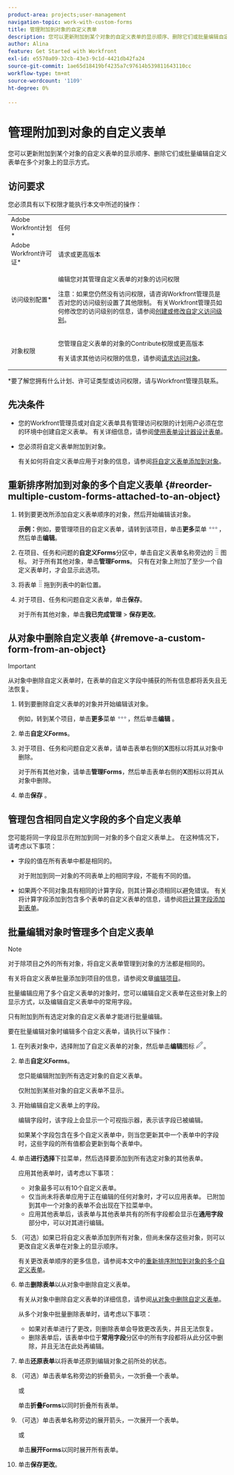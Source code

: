 ```yaml
---
product-area: projects;user-management
navigation-topic: work-with-custom-forms
title: 管理附加到对象的自定义表单
description: 您可以更新附加到某个对象的自定义表单的显示顺序、删除它们或批量编辑自定义表单在多个对象上的显示方式。
author: Alina
feature: Get Started with Workfront
exl-id: e5570a09-32cb-43e3-9c1d-4421db42fa24
source-git-commit: 1ae65d18419bf4235a7c97614b539811643110cc
workflow-type: tm+mt
source-wordcount: '1109'
ht-degree: 0%

---
```


# 管理附加到对象的自定义表单

<!--<span class="preview">The highlighted information on this page refers to functionality not yet generally available. It is available for all customers in the Preview environment and for a select group of customers in the Production environment.</span>-->

您可以更新附加到某个对象的自定义表单的显示顺序、删除它们或批量编辑自定义表单在多个对象上的显示方式。

## 访问要求

您必须具有以下权限才能执行本文中所述的操作：

<table style="table-layout:auto"> 
 <col> 
 <col> 
 <tbody> 
  <tr> 
   <td role="rowheader">Adobe Workfront计划*</td> 
   <td> <p>任何 </p> </td> 
  </tr> 
  <tr> 
   <td role="rowheader">Adobe Workfront许可证*</td> 
   <td> <p>请求或更高版本</p> </td> 
  </tr> 
  <tr> 
   <td role="rowheader">访问级别配置*</td> 
   <td> <p>编辑您对其管理自定义表单的对象的访问权限</p> <p>注意：如果您仍然没有访问权限，请咨询Workfront管理员是否对您的访问级别设置了其他限制。 有关Workfront管理员如何修改您的访问级别的信息，请参阅<a href="../../administration-and-setup/add-users/configure-and-grant-access/create-modify-access-levels.md" class="MCXref xref">创建或修改自定义访问级别</a>。</p> </td> 
  </tr> 
  <tr> 
   <td role="rowheader">对象权限</td> 
   <td> <p>您管理自定义表单的对象的Contribute权限或更高版本</p> <p>有关请求其他访问权限的信息，请参阅<a href="../../workfront-basics/grant-and-request-access-to-objects/request-access.md" class="MCXref xref">请求访问对象</a>。</p> </td> 
  </tr> 
 </tbody> 
</table>

&#42;要了解您拥有什么计划、许可证类型或访问权限，请与Workfront管理员联系。

## 先决条件

* 您的Workfront管理员或对自定义表单具有管理访问权限的计划用户必须在您的环境中创建自定义表单。 有关详细信息，请参阅[使用表单设计器设计表单](/help/quicksilver/administration-and-setup/customize-workfront/create-manage-custom-forms/form-designer/design-a-form/design-a-form.md)。
* 您必须将自定义表单附加到对象。

  有关如何将自定义表单应用于对象的信息，请参阅[将自定义表单添加到对象](../../workfront-basics/work-with-custom-forms/add-a-custom-form-to-an-object.md)。

## 重新排序附加到对象的多个自定义表单 {#reorder-multiple-custom-forms-attached-to-an-object}

1. 转到要更改所添加自定义表单顺序的对象，然后开始编辑该对象。

   **示例：**&#x200B;例如，要管理项目的自定义表单，请转到该项目，单击&#x200B;**更多**&#x200B;菜单![](assets/more-icon.png)，然后单击&#x200B;**编辑**。

1. 在项目、任务和问题的&#x200B;**自定义Forms**&#x200B;分区中，单击自定义表单名称旁边的![](assets/move-icon---dots.png)图标。 对于所有其他对象，单击&#x200B;**管理Forms**。 只有在对象上附加了至少一个自定义表单时，才会显示此选项。
1. 将表单![](assets/move-icon---dots.png)拖到列表中的新位置。
1. 对于项目、任务和问题自定义表单，单击&#x200B;**保存**。

   对于所有其他对象，单击&#x200B;**我已完成管理** > **保存更改**。

## 从对象中删除自定义表单 {#remove-a-custom-form-from-an-object}

>[!IMPORTANT]
>
>从对象中删除自定义表单时，在表单的自定义字段中捕获的所有信息都将丢失且无法恢复。

1. 转到要删除自定义表单的对象并开始编辑该对象。

   例如，转到某个项目，单击&#x200B;**更多**&#x200B;菜单![](assets/more-icon.png)，然后单击&#x200B;**编辑** 。

1. 单击&#x200B;**自定义Forms**。
1. 对于项目、任务和问题自定义表单，请单击表单右侧的&#x200B;**X**&#x200B;图标以将其从对象中删除。

   对于所有其他对象，请单击&#x200B;**管理Forms**，然后单击表单右侧的&#x200B;**X**&#x200B;图标以将其从对象中删除。

1. 单击&#x200B;**保存** 。

## 管理包含相同自定义字段的多个自定义表单

您可能将同一字段显示在附加到同一对象的多个自定义表单上。 在这种情况下，请考虑以下事项：

* 字段的值在所有表单中都是相同的。

  对于附加到同一对象的不同表单上的相同字段，不能有不同的值。

* 如果两个不同对象具有相同的计算字段，则其计算必须相同以避免错误。 有关将计算字段添加到包含多个表单的自定义表单的信息，请参阅[将计算字段添加到表单](/help/quicksilver/administration-and-setup/customize-workfront/create-manage-custom-forms/form-designer/design-a-form/add-a-calculated-field.md)。

## 批量编辑对象时管理多个自定义表单

<!--
drafted for bulk-editing projects. When it releases to Prod for projects, take "in the preview environment" and the yellow tags out. Add additional objects here in the same way when they become available:-->

>[!NOTE]
>
>对于除项目之外的所有对象，将自定义表单管理到对象的方法都是相同的。
>
>有关将自定义表单批量添加到项目的信息，请参阅文章[编辑项目](../../manage-work/projects/manage-projects/edit-projects.md)。

批量编辑应用了多个自定义表单的对象时，您可以编辑自定义表单在这些对象上的显示方式，以及编辑自定义表单中的常用字段。

只有附加到所有选定对象的自定义表单才能进行批量编辑。

要在批量编辑对象时编辑多个自定义表单，请执行以下操作：

1. 在列表对象中，选择附加了自定义表单的对象，然后单击&#x200B;**编辑**&#x200B;图标![](assets/edit-icon.png)。
1. 单击&#x200B;**自定义Forms**。

   您只能编辑附加到所有选定对象的自定义表单。

   仅附加到某些对象的自定义表单不显示。

1. 开始编辑自定义表单上的字段。

   编辑字段时，该字段上会显示一个可视指示器，表示该字段已被编辑。

   如果某个字段包含在多个自定义表单中，则当您更新其中一个表单中的字段时，这些字段的所有值都会更新到每个表单中。

1. 单击&#x200B;**进行选择**&#x200B;下拉菜单，然后选择要添加到所有选定对象的其他表单。

   应用其他表单时，请考虑以下事项：

   * 对象最多可以有10个自定义表单。
   * 仅当尚未将表单应用于正在编辑的任何对象时，才可以应用表单。 已附加到其中一个对象的表单不会出现在下拉菜单中。
   * 应用其他表单后，该表单与其他表单共有的所有字段都会显示在&#x200B;**通用字段**&#x200B;部分中，可以对其进行编辑。

1. （可选）如果已将自定义表单添加到所有对象，但尚未保存这些对象，则可以更改自定义表单在对象上的显示顺序。

   有关更改表单顺序的更多信息，请参阅本文中的[重新排序附加到对象的多个自定义表单](#reorder-multiple-custom-forms-attached-to-an-object)。

1. 单击&#x200B;**删除表单**&#x200B;以从对象中删除自定义表单。

   有关从对象中删除自定义表单的详细信息，请参阅[从对象中删除自定义表单](#remove-a-custom-form-from-an-object)。

   从多个对象中批量删除表单时，请考虑以下事项：

   * 如果对表单进行了更改，则删除表单会导致更改丢失，并且无法恢复。
   * 删除表单后，该表单中位于&#x200B;**常用字段**&#x200B;分区中的所有字段都将从此分区中删除，并且无法在此处再编辑。

1. 单击&#x200B;**还原表单**&#x200B;以将表单还原到编辑对象之前所处的状态。
1. （可选）单击表单名称旁边的折叠箭头，一次折叠一个表单。

   或

   单击&#x200B;**折叠Forms**&#x200B;以同时折叠所有表单。

1. （可选）单击表单名称旁边的展开箭头，一次展开一个表单。

   或

   单击&#x200B;**展开Forms**&#x200B;以同时展开所有表单。 

1. 单击&#x200B;**保存更改**。
